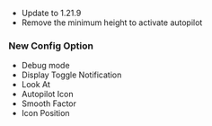 - Update to 1.21.9
- Remove the minimum height to activate autopilot
### New Config Option
- Debug mode
- Display Toggle Notification
- Look At
- Autopilot Icon
- Smooth Factor
- Icon Position